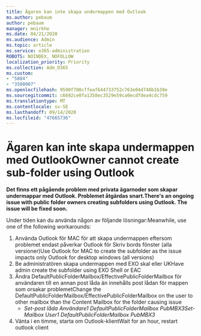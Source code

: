 ```yaml
---
title: Ägaren kan inte skapa undermappen med Outlook
ms.author: pebaum
author: pebaum
manager: mnirkhe
ms.date: 04/21/2020
ms.audience: Admin
ms.topic: article
ms.service: o365-administration
ROBOTS: NOINDEX, NOFOLLOW
localization_priority: Priority
ms.collection: Adm_O365
ms.custom:
- "5884"
- "3500007"
ms.openlocfilehash: 9590f780cffeaf644733752c763e04d748b1b39e
ms.sourcegitcommit: c6692ce0fa1358ec3529e59ca0ecdfdea4cdc759
ms.translationtype: MT
ms.contentlocale: sv-SE
ms.lasthandoff: 09/14/2020
ms.locfileid: "47665736"
---
```

# <a name="owner-cannot-create-sub-folder-using-outlook"></a><span data-ttu-id="e58f7-102">Ägaren kan inte skapa undermappen med Outlook</span><span class="sxs-lookup"><span data-stu-id="e58f7-102">Owner cannot create sub-folder using Outlook</span></span>

<span data-ttu-id="e58f7-103">**Det finns ett pågående problem med privata ägarnoder som skapar undermappar med Outlook. Problemet åtgärdas snart.**</span><span class="sxs-lookup"><span data-stu-id="e58f7-103">**There's an ongoing issue with public folder owners creating subfolders using Outlook. The issue will be fixed soon.**</span></span>

<span data-ttu-id="e58f7-104">Under tiden kan du använda någon av följande lösningar:</span><span class="sxs-lookup"><span data-stu-id="e58f7-104">Meanwhile, use one of the following workarounds:</span></span>

1. <span data-ttu-id="e58f7-105">Använda Outlook för MAC för att skapa undermappen eftersom problemet endast påverkar Outlook för Skriv bords fönster (alla versioner)</span><span class="sxs-lookup"><span data-stu-id="e58f7-105">Use Outlook for MAC to create the subfolder as the issue impacts only Outlook for desktop windows (all versions)</span></span>
2. <span data-ttu-id="e58f7-106">Be administratören skapa undermappen med EXO skal eller UK</span><span class="sxs-lookup"><span data-stu-id="e58f7-106">Have admin create the subfolder using EXO Shell or EAC</span></span>
3. <span data-ttu-id="e58f7-107">Ändra DefaultPublicFolderMailbox/EffectivePublicFolderMailbox för användaren till en annan post låda än innehålls post lådan för mappen som orsakar problemet</span><span class="sxs-lookup"><span data-stu-id="e58f7-107">Change the DefaultPublicFolderMailbox/EffectivePublicFolderMailbox on the user to other mailbox than the Content Mailbox for the folder causing issue</span></span>  
    - <span data-ttu-id="e58f7-108">*Set-post låda Användare1 DefaultPublicFolderMailbox PubMBX3*</span><span class="sxs-lookup"><span data-stu-id="e58f7-108">*Set-Mailbox User1 DefaultPublicFolderMailbox PubMBX3*</span></span>
4. <span data-ttu-id="e58f7-109">Vänta i en timme, starta om Outlook-klient</span><span class="sxs-lookup"><span data-stu-id="e58f7-109">Wait for an hour, restart outlook client</span></span>